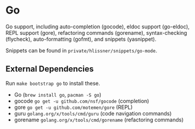 # Go

Go support, including auto-completion (gocode), eldoc support (go-eldoc), REPL
support (gore), refactoring commands (gorename), syntax-checking (flycheck),
auto-formatting (gofmt), and snippets (yasnippet).

Snippets can be found in `private/hlissner/snippets/go-mode`.

## External Dependencies

Run `make bootstrap go` to install these.

+ Go (`brew install go`, `pacman -S go`)
+ gocode `go get -u github.com/nsf/gocode` (completion)
+ gore `go get -u github.com/motemen/gore` (REPL)
+ guru `golang.org/x/tools/cmd/guru` (code navigation commands)
+ gorename `golang.org/x/tools/cmd/gorename` (refactoring commands)

